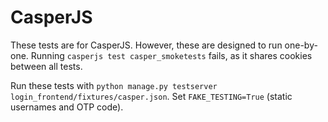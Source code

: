 CasperJS
========

These tests are for CasperJS. However, these are designed to run one-by-one. Running ```casperjs test casper_smoketests``` fails, as it shares
cookies between all tests.

Run these tests with ```python manage.py testserver login_frontend/fixtures/casper.json```. Set ```FAKE_TESTING=True``` (static usernames and OTP code).
